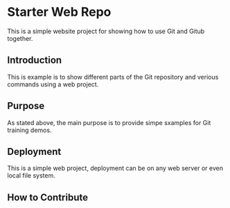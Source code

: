 # Starter Web Repo

This is a simple website project for showing how to use Git and Gitub together.

## Introduction

This is example is to show different parts of the Git repository and verious commands using a web project.

## Purpose

As stated above, the main purpose is to provide simpe sxamples for Git training demos.

## Deployment

This is a simple web project, deployment can be on any web server or even local file system.

## How to Contribute